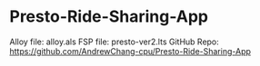 # Presto-Ride-Sharing-App
Alloy file: alloy.als
FSP file: presto-ver2.lts
GitHub Repo: https://github.com/AndrewChang-cpu/Presto-Ride-Sharing-App 